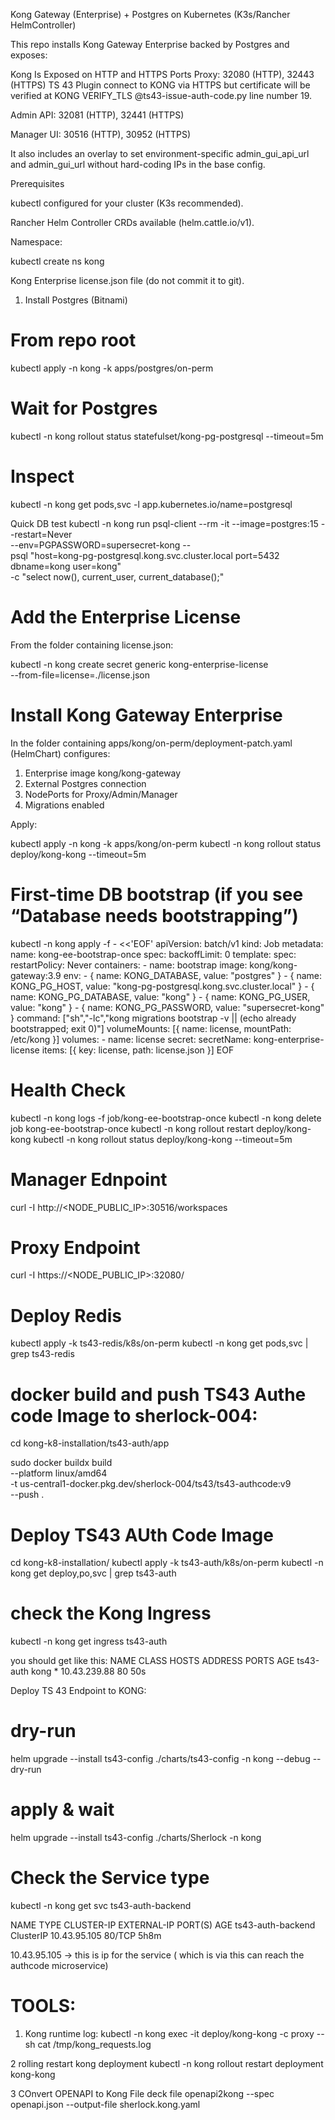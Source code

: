 Kong Gateway (Enterprise) + Postgres on Kubernetes (K3s/Rancher HelmController)

This repo installs Kong Gateway Enterprise backed by Postgres and exposes:

Kong Is Exposed on HTTP and HTTPS Ports
Proxy: 32080 (HTTP), 32443 (HTTPS)
  TS 43 Plugin connect to KONG via HTTPS but certificate will be verified at KONG VERIFY_TLS @ts43-issue-auth-code.py line number 19.

Admin API: 32081 (HTTP), 32441 (HTTPS)

Manager UI: 30516 (HTTP), 30952 (HTTPS)

It also includes an overlay to set environment-specific admin_gui_api_url and admin_gui_url without hard-coding IPs in the base config.

Prerequisites

kubectl configured for your cluster (K3s recommended).

Rancher Helm Controller CRDs available (helm.cattle.io/v1).

Namespace:

kubectl create ns kong


Kong Enterprise license.json file (do not commit it to git).

1) Install Postgres (Bitnami)
# From repo root
kubectl apply -n kong -k apps/postgres/on-perm

# Wait for Postgres
kubectl -n kong rollout status statefulset/kong-pg-postgresql --timeout=5m

# Inspect
kubectl -n kong get pods,svc -l app.kubernetes.io/name=postgresql

Quick DB test
kubectl -n kong run psql-client --rm -it --image=postgres:15 --restart=Never \
  --env=PGPASSWORD=supersecret-kong -- \
  psql "host=kong-pg-postgresql.kong.svc.cluster.local port=5432 dbname=kong user=kong" \
  -c "select now(), current_user, current_database();"

# Add the Enterprise License

From the folder containing license.json:

kubectl -n kong create secret generic kong-enterprise-license \
  --from-file=license=./license.json

# Install Kong Gateway Enterprise

In the folder containing apps/kong/on-perm/deployment-patch.yaml (HelmChart) configures:
  1. Enterprise image kong/kong-gateway
  2. External Postgres connection
  3. NodePorts for Proxy/Admin/Manager
  4. Migrations enabled

Apply:

kubectl apply -n kong -k apps/kong/on-perm
kubectl -n kong rollout status deploy/kong-kong --timeout=5m

# First-time DB bootstrap (if you see “Database needs bootstrapping”)
kubectl -n kong apply -f - <<'EOF'
apiVersion: batch/v1
kind: Job
metadata:
  name: kong-ee-bootstrap-once
spec:
  backoffLimit: 0
  template:
    spec:
      restartPolicy: Never
      containers:
      - name: bootstrap
        image: kong/kong-gateway:3.9
        env:
        - { name: KONG_DATABASE, value: "postgres" }
        - { name: KONG_PG_HOST, value: "kong-pg-postgresql.kong.svc.cluster.local" }
        - { name: KONG_PG_DATABASE, value: "kong" }
        - { name: KONG_PG_USER, value: "kong" }
        - { name: KONG_PG_PASSWORD, value: "supersecret-kong" }
        command: ["sh","-lc","kong migrations bootstrap -v || (echo already bootstrapped; exit 0)"]
        volumeMounts: [{ name: license, mountPath: /etc/kong }]
      volumes:
      - name: license
        secret:
          secretName: kong-enterprise-license
          items: [{ key: license, path: license.json }]
EOF

# Health Check 
kubectl -n kong logs -f job/kong-ee-bootstrap-once
kubectl -n kong delete job kong-ee-bootstrap-once
kubectl -n kong rollout restart deploy/kong-kong
kubectl -n kong rollout status deploy/kong-kong --timeout=5m

# Manager Ednpoint
curl -I http://<NODE_PUBLIC_IP>:30516/workspaces

# Proxy Endpoint
curl -I https://<NODE_PUBLIC_IP>:32080/



# Deploy Redis
kubectl apply -k ts43-redis/k8s/on-perm
kubectl -n kong get pods,svc | grep ts43-redis


# docker build and push TS43 Authe code Image to sherlock-004:
cd kong-k8-installation/ts43-auth/app

sudo docker buildx build \
  --platform linux/amd64 \
  -t us-central1-docker.pkg.dev/sherlock-004/ts43/ts43-authcode:v9 \
  --push .

# Deploy TS43 AUth Code  Image
cd kong-k8-installation/
kubectl apply -k ts43-auth/k8s/on-perm
kubectl -n kong get deploy,po,svc | grep ts43-auth


# check the Kong Ingress 
kubectl -n kong get ingress ts43-auth

you should get like this:
    NAME        CLASS   HOSTS   ADDRESS        PORTS   AGE
    ts43-auth   kong    *       10.43.239.88   80      50s


Deploy TS 43 Endpoint to KONG:
# dry-run
helm upgrade --install ts43-config ./charts/ts43-config -n kong --debug --dry-run

# apply & wait
helm upgrade --install ts43-config ./charts/Sherlock -n kong 

# Check the Service type 
kubectl -n kong get svc ts43-auth-backend

NAME                TYPE        CLUSTER-IP     EXTERNAL-IP   PORT(S)   AGE
ts43-auth-backend   ClusterIP   10.43.95.105   <none>        80/TCP    5h8m

10.43.95.105  -> this is ip for the service ( which is via this can reach the authcode microservice)








# TOOLS:
1. Kong runtime log:
    kubectl -n kong exec -it deploy/kong-kong -c proxy -- sh
    cat /tmp/kong_requests.log

2 rolling restart kong deployment
     kubectl -n kong rollout restart deployment kong-kong

3 COnvert OPENAPI to Kong File
     deck file openapi2kong --spec openapi.json --output-file sherlock.kong.yaml